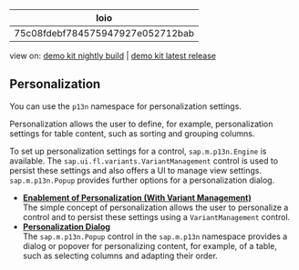<!-- loio75c08fdebf784575947927e052712bab -->

| loio |
| -----|
| 75c08fdebf784575947927e052712bab |

<div id="loio">

view on: [demo kit nightly build](https://sdk.openui5.org/nightly/#/topic/75c08fdebf784575947927e052712bab) | [demo kit latest release](https://sdk.openui5.org/topic/75c08fdebf784575947927e052712bab)</div>

## Personalization

You can use the `p13n` namespace for personalization settings.

Personalization allows the user to define, for example, personalization settings for table content, such as sorting and grouping columns.

To set up personalization settings for a control, `sap.m.p13n.Engine` is available. The `sap.ui.fl.variants.VariantManagement` control is used to persist these settings and also offers a UI to manage view settings. `sap.m.p13n.Popup` provides further options for a personalization dialog.

-   **[Enablement of Personalization \(With Variant Management\)](Enablement_of_Personalization_With_Variant_Management_f280251.md "The simple concept of
		personalization
		allows the user to personalize a
		control
		and to persist these settings using a VariantManagement
		control.")**  
The simple concept of personalization allows the user to personalize a control and to persist these settings using a `VariantManagement` control.
-   **[Personalization Dialog](Personalization_Dialog_a3c3c5e.md "The sap.m.p13n.Popup control in the sap.m.p13n
		namespace provides a dialog or popover for personalizing content, for example, of a table,
		such as selecting columns and adapting their order.")**  
The `sap.m.p13n.Popup` control in the `sap.m.p13n` namespace provides a dialog or popover for personalizing content, for example, of a table, such as selecting columns and adapting their order.

